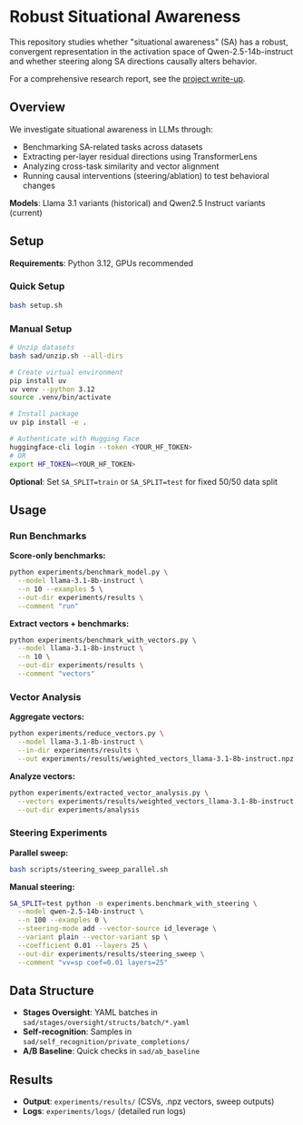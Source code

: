 # Robust Situational Awareness

This repository studies whether "situational awareness" (SA) has a robust, convergent representation in the activation space of Qwen-2.5-14b-instruct and whether steering along SA directions causally alters behavior.

For a comprehensive research report, see the [project write-up](https://docs.google.com/document/d/1-sZtqzyDRNVt5FkRHGkbPrv4q8l1OVr1dtbCD5gS6Jw/edit?pli=1&tab=t.0#heading=h.mjtns0hcjgju).

## Overview

We investigate situational awareness in LLMs through:
- Benchmarking SA-related tasks across datasets
- Extracting per-layer residual directions using TransformerLens
- Analyzing cross-task similarity and vector alignment
- Running causal interventions (steering/ablation) to test behavioral changes

**Models**: Llama 3.1 variants (historical) and Qwen2.5 Instruct variants (current)

## Setup

**Requirements**: Python 3.12, GPUs recommended

### Quick Setup
```bash
bash setup.sh
```

### Manual Setup
```bash
# Unzip datasets
bash sad/unzip.sh --all-dirs

# Create virtual environment
pip install uv
uv venv --python 3.12
source .venv/bin/activate

# Install package
uv pip install -e .

# Authenticate with Hugging Face
huggingface-cli login --token <YOUR_HF_TOKEN>
# OR
export HF_TOKEN=<YOUR_HF_TOKEN>
```

**Optional**: Set `SA_SPLIT=train` or `SA_SPLIT=test` for fixed 50/50 data split

## Usage

### Run Benchmarks

**Score-only benchmarks:**
```bash
python experiments/benchmark_model.py \
  --model llama-3.1-8b-instruct \
  --n 10 --examples 5 \
  --out-dir experiments/results \
  --comment "run"
```

**Extract vectors + benchmarks:**
```bash
python experiments/benchmark_with_vectors.py \
  --model llama-3.1-8b-instruct \
  --n 10 \
  --out-dir experiments/results \
  --comment "vectors"
```

### Vector Analysis

**Aggregate vectors:**
```bash
python experiments/reduce_vectors.py \
  --model llama-3.1-8b-instruct \
  --in-dir experiments/results \
  --out experiments/results/weighted_vectors_llama-3.1-8b-instruct.npz
```

**Analyze vectors:**
```bash
python experiments/extracted_vector_analysis.py \
  --vectors experiments/results/weighted_vectors_llama-3.1-8b-instruct.npz \
  --out-dir experiments/analysis
```

### Steering Experiments

**Parallel sweep:**
```bash
bash scripts/steering_sweep_parallel.sh
```

**Manual steering:**
```bash
SA_SPLIT=test python -m experiments.benchmark_with_steering \
  --model qwen-2.5-14b-instruct \
  --n 100 --examples 0 \
  --steering-mode add --vector-source id_leverage \
  --variant plain --vector-variant sp \
  --coefficient 0.01 --layers 25 \
  --out-dir experiments/results/steering_sweep \
  --comment "vv=sp coef=0.01 layers=25"
```

## Data Structure

- **Stages Oversight**: YAML batches in `sad/stages/oversight/structs/batch/*.yaml`
- **Self-recognition**: Samples in `sad/self_recognition/private_completions/`
- **A/B Baseline**: Quick checks in `sad/ab_baseline`

## Results

- **Output**: `experiments/results/` (CSVs, .npz vectors, sweep outputs)
- **Logs**: `experiments/logs/` (detailed run logs)

